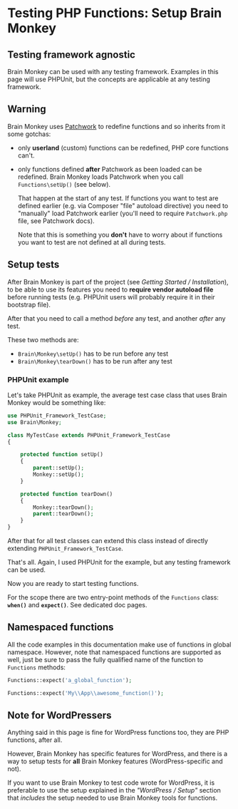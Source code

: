 <!--
currentMenu: "functionsetup"
currentSection: "PHP Functions"
title: "Setup Brain Monkey"
-->
# Testing PHP Functions: Setup Brain Monkey

## Testing framework agnostic

Brain Monkey can be used with any testing framework.
Examples in this page will use PHPUnit, but the concepts are applicable at any testing framework.

## Warning

Brain Monkey uses [Patchwork](http://antecedent.github.io/patchwork/) to redefine functions and so inherits from it some gotchas:

 - only **userland** (custom) functions can be redefined, PHP core functions can't.

 - only functions defined **after** Patchwork as been loaded can be redefined. Brain Monkey loads Patchwork when you call `Functions\setUp()` (see below).

   That happen at the start of any test. If functions you want to test are defined earlier (e.g. via Composer "file" autoload directive) you need to "manually" load Patchwork earlier
   (you'll need to require `Patchwork.php` file, see Patchwork docs).

   Note that this is something you **don't** have to worry about if functions you want to test are not defined at all during tests.


## Setup tests

After Brain Monkey is part of the project (see *Getting Started / Installation*), to be able to use its features
you need to **require vendor autoload file** before running tests (e.g. PHPUnit users will probably require it in their bootstrap file).

After that you need to call a method *before* any test, and another *after* any test.

These two methods are:

 - `Brain\Monkey\setUp()` has to be run before any test
 - `Brain\Monkey\tearDown()` has to be run after any test

### PHPUnit example

Let's take PHPUnit as example, the average test case class that uses Brain Monkey would be something like:

```php
use PHPUnit_Framework_TestCase;
use Brain\Monkey;

class MyTestCase extends PHPUnit_Framework_TestCase
{

    protected function setUp()
    {
        parent::setUp();
        Monkey::setUp();
    }

    protected function tearDown()
    {
        Monkey::tearDown();
        parent::tearDown();
    }
}
```

After that for all test classes can extend this class instead of directly extending `PHPUnit_Framework_TestCase`.

That's all. Again, I used PHPUnit for the example, but any testing framework can be used.

Now you are ready to start testing functions.

For the scope there are two entry-point methods of the `Functions` class: **`when()`** and **`expect()`**.
See dedicated doc pages.


## Namespaced functions

All the code examples in this documentation make use of functions in global namespace.
However, note that namespaced functions are supported as well, just be sure to pass the fully qualified name of the function
to `Functions` methods:

```php
Functions::expect('a_global_function');

Functions::expect('My\\App\\awesome_function()');
```


## Note for WordPressers

Anything said in this page is fine for WordPress functions too, they are PHP functions, after all.

However, Brain Monkey has specific features for WordPress, and there is a way to setup tests for **all** Brain Monkey features (WordPress-specific and not).

If you want to use Brain Monkey to test code wrote for WordPress, it is preferable to use the setup explained in the *"WordPress / Setup"* section
that *includes* the setup needed to use Brain Monkey tools for functions.
